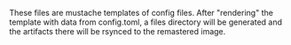 These files are mustache templates of config files. After "rendering" the template with data from config.toml, a files
directory will be generated and the artifacts there will be rsynced to the remastered image.
